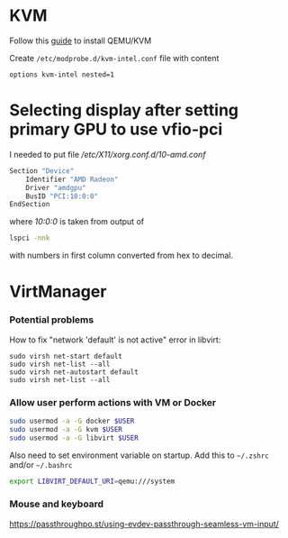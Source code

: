 # KVM

Follow this [guide](https://computingforgeeks.com/install-kvm-qemu-virt-manager-arch-manjar/) to install QEMU/KVM

Create `/etc/modprobe.d/kvm-intel.conf` file with content

```
options kvm-intel nested=1
```

# Selecting display after setting primary GPU to use vfio-pci

I needed to put file */etc/X11/xorg.conf.d/10-amd.conf*
```sh
Section "Device"
	Identifier "AMD Radeon"
	Driver "amdgpu"
	BusID "PCI:10:0:0"
EndSection
```

where *10:0:0* is taken from output of 
```sh
lspci -nnk
```
with numbers in first column converted from hex to decimal.

# VirtManager

### Potential problems

How to fix "network 'default' is not active" error in libvirt:
```
sudo virsh net-start default
sudo virsh net-list --all
sudo virsh net-autostart default
sudo virsh net-list --all
```

### Allow user perform actions with VM or Docker

```sh
sudo usermod -a -G docker $USER
sudo usermod -a -G kvm $USER
sudo usermod -a -G libvirt $USER
```

Also need to set environment variable on startup. Add this to `~/.zshrc` and/or `~/.bashrc`

```sh
export LIBVIRT_DEFAULT_URI=qemu:///system
```

### Mouse and keyboard

https://passthroughpo.st/using-evdev-passthrough-seamless-vm-input/